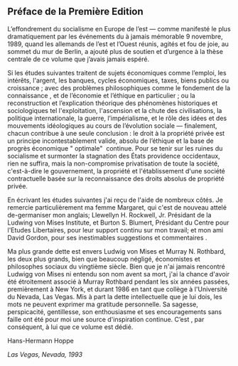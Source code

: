## Préface de la Première Edition

L’effondrement du socialisme en Europe de l’est — comme manifesté le plus dramatiquement par les événements du à jamais mémorable 9 novembre, 1989, quand les allemands de l’est et l’Ouest réunis, agités et fou de joie, au sommet du mur de Berlin, a ajouté plus de soutien et d’urgence à la thèse centrale de ce volume que j’avais jamais espéré.

Si les études suivantes traitent de sujets économiques comme l’emploi, les intérêts, l'argent, les banques, cycles économiques, taxes, biens publics ou croissance ; avec des problèmes philosophiques comme le fondement de la connaissance , et de l’économie et l’éthique en particulier ; ou la reconstruction et l’explication théorique des phénomènes historiques et sociologiques tel l'exploitation, l'ascension et la chute des civilisations, la politique internationale, la guerre, l’impérialisme, et le rôle des idées et des mouvements idéologiques au cours de l’évolution sociale — finalement, chacun contribue à une seule conclusion : le droit à la propriété privée est un principe incontestablement valide, absolu de l’éthique et la base de progrès économique " optimale"  continue. Pour se tenir sur les ruines du socialisme et surmonter la stagnation des États providence occidentaux, rien ne suffira, mais la non-compromise privatisation de toute la société, c'est-à-dire le gouvernement, la propriété et l'établissement d'une société contractuelle basée sur la reconnaissance des droits absolus de propriété privée.

En écrivant les études suivantes j'ai reçu de l'aide de nombreux côtés. Je remercie particulièrement ma femme Margaret, qui c'est de nouveau attelé de-germaniser mon anglais; Llewellyn H. Rockwell, Jr. Présidant de la Ludwing von Mises Institute, et Burton S. Blumert, Présidant du Centre pour l'Etudes Libertaires, pour leur support continu sur mon travail; et mon ami David Gordon, pour ses inestimables suggestions et commentaires .

Ma plus grande dette est envers Ludwig von Mises et Murray N. Rothbard, les deux plus grands, bien que beaucoup négligé, économistes et philosophes sociaux du vingtième siècle. Bien que je n'ai jamais rencontré Ludwigg von Mises ni entendu son nom avent sa mort, j'ai la chance d'avoir été étroitement associé à Murray Rothbard pendant les six années passées, premièrement à New York, et durant 1986 en tant que collège à l'Université du Nevada, Las Vegas. Mis à part la dette intellectuelle que je lui dois, les mots ne peuvent exprimer ma gratitude personnelle. Sa sagesse, perspicacité, gentillesse, son enthousiasme et ses encouragements sans faille ont été pour moi une source d'inspiration continue. C’est , par conséquent, à lui que ce volume est dédié.

Hans-Hermann Hoppe

*Las Vegas, Nevada, 1993*